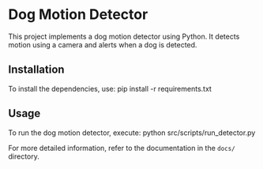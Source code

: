 # Dog Motion Detector

This project implements a dog motion detector using Python. It detects motion using a camera and alerts when a dog is detected.

## Installation

To install the dependencies, use: pip install -r requirements.txt

## Usage

To run the dog motion detector, execute: python src/scripts/run_detector.py

For more detailed information, refer to the documentation in the `docs/` directory.
